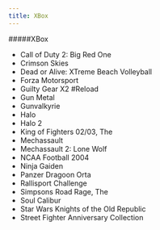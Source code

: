 ```yaml
---
title: XBox
---
```


#####XBox

- Call of Duty 2: Big Red One
- Crimson Skies
- Dead or Alive: XTreme Beach Volleyball
- Forza Motorsport
- Guilty Gear X2 #Reload
- Gun Metal
- Gunvalkyrie
- Halo
- Halo 2
- King of Fighters 02/03, The
- Mechassault
- Mechassault 2: Lone Wolf
- NCAA Football 2004
- Ninja Gaiden
- Panzer Dragoon Orta
- Rallisport Challenge
- Simpsons Road Rage, The
- Soul Calibur
- Star Wars Knights of the Old Republic
- Street Fighter Anniversary Collection
